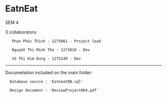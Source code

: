 # EatnEat
 SEM 4
 
3 collaborators:

       Phan Phúc Thịnh - 1275061 - Project lead

       Nguyễn Thị Minh Thư - 1273010 - Dev

       Võ Thị Kim Dung - 1275249 - Dev
 
 ---------------------------------------------------------------------

Documetation included on the main folder:

      Database source : 'EatneatDB.sql'

      Design document : 'ReviewProjectHK4.pdf'
